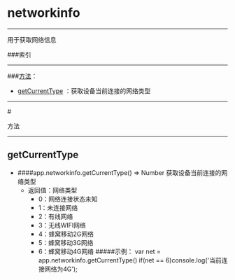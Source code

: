 # networkinfo
***
用于获取网络信息



###索引
***
###[方法](#方法)：

*	[getCurrentType](#getCurrentType) ：获取设备当前连接的网络类型

***
#<div id="方法">方法</div>
***

## <div id="getCurrentType">getCurrentType</div>
-	####app.networkinfo.getCurrentType()   ⇒ Number 
		获取设备当前连接的网络类型
	-	返回值：网络类型
		-	0：网络连接状态未知
		-	1：未连接网络
		-	2：有线网络
		-	3：无线WIFI网络
		-	4：蜂窝移动2G网络
		-	5：蜂窝移动3G网络
		-	6：蜂窝移动4G网络
#####示例：
	var net = app.networkinfo.getCurrentType()
	if(net == 6)console.log('当前连接网络为4G');
